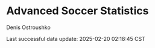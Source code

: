 # Advanced Soccer Statistics
Denis Ostroushko

<!-- gfm -->

Last successful data update: 2025-02-20 02:18:45 CST
